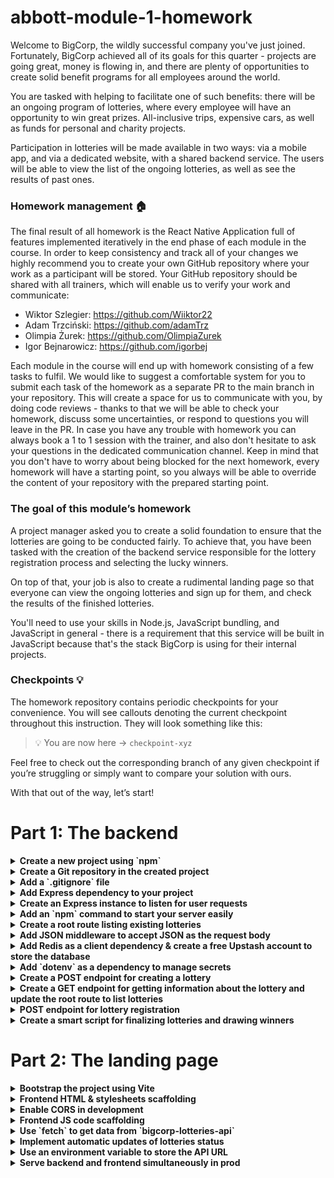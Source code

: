 # abbott-module-1-homework

Welcome to BigCorp, the wildly successful company you've just joined. Fortunately, BigCorp achieved all of its goals for this quarter - projects are going great, money is flowing in, and there are plenty of opportunities to create solid benefit programs for all employees around the world.

You are tasked with helping to facilitate one of such benefits: there will be an ongoing program of lotteries, where every employee will have an opportunity to win great prizes. All-inclusive trips, expensive cars, as well as funds for personal and charity projects.

Participation in lotteries will be made available in two ways: via a mobile app, and via a dedicated website, with a shared backend service. The users will be able to view the list of the ongoing lotteries, as well as see the results of past ones.

### Homework management 🏠

The final result of all homework is the React Native Application full of features implemented iteratively in the end phase of each module in the course. In order to keep consistency and track all of your changes we highly recommend you to create your own GitHub repository where your work as a participant will be stored. Your GitHub repository should be shared with all trainers, which will enable us to verify your work and communicate:
- Wiktor Szlegier: https://github.com/Wiiktor22
- Adam Trzciński: https://github.com/adamTrz
- Olimpia Żurek: https://github.com/OlimpiaZurek
- Igor Bejnarowicz: https://github.com/igorbej

Each module in the course will end up with homework consisting of a few tasks to fulfil. We would like to suggest a comfortable system for you to submit each task of the homework as a separate PR to the main branch in your repository. This will create a space for us to communicate with you, by doing code reviews - thanks to that we will be able to check your homework, discuss some uncertainties, or respond to questions you will leave in the PR. In case you have any trouble with homework you can always book a 1 to 1 session with the trainer, and also don't hesitate to ask your questions in the dedicated communication channel. Keep in mind that you don't have to worry about being blocked for the next homework, every homework will have a starting point, so you always will be able to override the content of your repository with the prepared starting point.

### The goal of this module’s homework

A project manager asked you to create a solid foundation to ensure that the lotteries are going to be conducted fairly. To achieve that, you have been tasked with the creation of the backend service responsible for the lottery registration process and selecting the lucky winners.

On top of that, your job is also to create a rudimental landing page so that everyone can view the ongoing lotteries and sign up for them, and check the results of the finished lotteries.

You'll need to use your skills in Node.js, JavaScript bundling, and JavaScript in general - there is a requirement that this service will be built in JavaScript because that's the stack BigCorp is using for their internal projects.

### Checkpoints 💡

The homework repository contains periodic checkpoints for your convenience. You will see callouts denoting the current checkpoint throughout this instruction. They will look something like this:


> 💡 You are now here → `checkpoint-xyz`

Feel free to check out the corresponding branch of any given checkpoint if you’re struggling or simply want to compare your solution with ours.

With that out of the way, let’s start!

# Part 1: The backend

<details>
  <summary><b>Create a new project using `npm`</b></summary><br>

  Use the `npm init` command to create a new project. Name it `bigcorp-lotteries-api` and leave all other fields blank.

  ```bash
  mkdir bigcorp-lotteries-api
  cd bigcorp-lotteries-api
  npm init
  ```
</details>

<details>
  <summary><b>Create a Git repository in the created project</b></summary><br>
  
  Create a new Git repository in the project's working directory. The easiest way to do it is to issue the `git init` command in the created project's directory:

  ```bash
  cd bigcorp-lotteries-api
  git init
  ```

  It's a good idea to commit your work now:
  
  ```bash
  git add .
  git commit -m 'Initial commit'
  ```

</details>

<details>
  <summary><b>Add a `.gitignore` file</b></summary><br>
  
It's a good idea to check only your source code into your Git repository, avoiding storing dependencies and local files in Git. You can go into Github `gitignore` repository and copy the Node.js starter contents to the `.gitignore` file in the root directory of your project. You can find it [here](https://github.com/github/gitignore/blob/main/Node.gitignore).
  
  Remember to commit this change:
  
  ```bash
  git add .gitignore
  git commit -m 'Add .gitignore file'

```

</details>

<details>
  <summary><b>Add Express dependency to your project</b></summary><br>
  
  Your lotteries API should use HTTP protocol to communicate with clients. To achieve that, you need to install a library that can create an HTTP server for you. One   of the most popular ones is `express` - [https://expressjs.com/](https://expressjs.com/).
  
  Follow the instructions to install `express` as a dependency in your project:
  
  ```bash
  npm install --save express
  
  ```
  
  - `-save` file asks `npm` to modify your `package.json` file and add it to `dependencies`.
  
  > Remember to commit your work to Git!

</details>

<details>
  <summary><b>Create an Express instance to listen for user requests</b></summary><br>
  
  Create a `server.js` file and create an express instance:
  
  ```jsx
  const express = require("express");
  const app = express();
  const port = 3000;
  
  app.listen(port, () => {
    console.log(`Server listening on port ${port}`);
  });
  
  ```
  
  You can test if it starts listening by issuing the following command:
  
  ```bash
  node server.js
  ```
  
  You should see:
  
  ```
  Server listening on port 3000
  ```
  
  In your terminal. Use `ctrl + c` to stop it for now.
  
  Commit your changes and proceed with the next step 🚀.

</details>

<details>
  <summary><b>Add an `npm` command to start your server easily</b></summary><br>
  
  Modify your `package.json` to include a command to easily start your server. In order to do so, adjust the `scripts` section in `package.json`. It should look like this:

```json
"scripts": {
  "dev": "node server.js",
  "test": "echo \\"Error: no test specified\\" && exit 1"
},
```

You can now start the server with the following command:

```bash
npm run dev
```

You should see the same "Server listening" output you've seen before.

</details>

<details>
  <summary><b>Create a root route listing existing lotteries</b></summary><br>
  
  In order to actually access API by a browser or mobile app, a route needs to be created. You register a route by calling an appropriate method on the express object you've instantiated. These methods follow HTTP methods (GET / POST / PATCH / DELETE / PUT).

For now, create a root route ("/") which will return an empty object. In the future, you are going to list running lotteries there.

In `server.js`, before listening, register the `GET /` route using the following code:

```jsx
app.get("/", (req, res) => {
  // Send an empty object as the response.
  res.json({});
});
```

Full `server.js` should now look as follows:

```jsx
const express = require("express");
const app = express();
const port = 3000;

app.get("/", (req, res) => {
  // Send an empty object as the response.
  res.json({});
});

app.listen(port, () => {
  console.log(`Server listening on port ${port}`);
});
```

Start your server using `npm run dev` and visit `http://localhost:3000/` in your browser. You should see an empty object as a response.

Commit your changes and proceed.

> 💡 You are now here → `checkpoint-1`

</details>

<details>
  <summary><b>Add JSON middleware to accept JSON as the request body</b></summary><br>
  
  In the previous section, you've created your first route which returns an empty JSON object.

The JSON format is commonly used by APIs to return data; it can, however, also be used for sending data to an API, apart from just being received. In order to handle it by Express, though, you’ll need to set up a middleware.

Middlewares are the Express’ way of putting logic "in-between" your request and your routes. You may think of them as "plugins" to your Express application. They can handle many cross-cutting concerns like authentication, sanitizing user inputs and more. You are going to use the built-in `json` middleware for Express.

In `server.js` write the following line before registering a route:

```jsx
app.use(express.json({ limit: '10kb' }));

```

`limit` is set to avoid users putting extremely large payloads for malicious intents.

Your `server.js` should look like this:

```jsx
const express = require("express");
const app = express();
const port = 3000;

app.use(express.json({ limit: "10kb" }));

app.get("/", (req, res) => {
  // Send an empty object as the response.
  res.json({});
});

app.listen(port, () => {
  console.log(`Server listening on port ${port}`);
});

```

Run your server. If everything is done correctly, there should still be just the `Server listening on port 3000` message.

</details>

<details>
  <summary><b>Add Redis as a client dependency & create a free Upstash account to store the database</b></summary><br>
  
  In order to store data about lotteries you need a database. For this homework, you'll use Redis provided by Upstash. It has a generous free plan which should be just enough to cover everything you need. Go to [https://upstash.com](https://upstash.com/) and create a free account. Create a new database - you can use any name you'd like. You'll get redirected to a page where all required secrets are shown.

You are also going to need a client to connect to this database from your API. Add `redis` package as a dependency to your project:

```bash
npm install redis
```

Commit your changes and move on.

</details>

<details>
  <summary><b>Add `dotenv` as a dependency to manage secrets</b></summary><br>
  
  You'd like to connect to your database, but it'd be unwise to hard-code secrets to your app. One way to get secrets into your app without exposing them in the source code is to use environment variables.

One of the ways to pass environment variables to your application on UNIX systems like macOS or Linux is to prepend them to the command, like this:

```bash
# REDIS_URL is an environment variable which is going to be visible
# to `node server.js` process you are starting.
REDIS_URL=topsecretstuff node server.js

```

To access environment variables in Node.js applications, you can access them using a built-in global `process` object which exposes an `env` property. To try it out, modify `server.js` to print the environment variable `REDIS_URL` at the start of the app:

```jsx
const { REDIS_URL } = process.env;
console.log(REDIS_URL);

```

You can put these statements before setting up the middleware, for example.

If you then run:

```bash
REDIS_URL=topsecretstuff node server.js

```

You should see `topsecretstuff` printed before the usual `Server listening on port...` message.

There are multiple ways to avoid passing env variables that way - you can put them in your shell profile script to set it up using `export` commands and many others. To make your life easier, let's install the `dotenv` package which is used to automatically set env variables for you by reading an `.env` file at the top level of your project.

Add `dotenv` as a *development* dependency of your project:

```bash
npm install --save-dev dotenvf
```

Then create a `.env` file and put your Upstash database credentials there:

```bash
REDIS_URL=<your credentials to Upstash>
```

**Important note:** This file should be added to `.gitignore` file, otherwise you are going to expose your secrets to anyone that has access to the Git repository of the project. Many templates of `.gitignore` files have `.env` already added - it is the case with the Node.js template you've copied before.

You can verify this by calling the `git status` command:

```
$ git status
Changes not staged for commit:
  (use "git add <file>..." to update what will be committed)
  (use "git restore <file>..." to discard changes in working directory)
        modified:   server.js
        modified:   package-lock.json
        modified:   package.json

no changes added to commit (use "git add" and/or "git commit -a")
```

As you can see, there is no `.env` listed here. **Always verify this before committing your secrets to the repo!**

In order to run `dotenv` and load environment variables from the newly created `.env` file, you need to modify the `dev` script in `package.json`:

```json
"dev": "node -r dotenv/config server.js",
```

Notice `-r dotenv/config` command option added.

If you now start your server:

```bash
npm run dev
```

You should see the Upstash secret printed in your console.

It's a good idea to create `.env.template` file which you are going to stage into Git, with empty values as a 'template' developer needs to fill in order to run the project. Create the `.env.template` and put the following content there:

```bash
REDIS_URL=
```

Remove the `console.log` code and commit your changes.


</details>

<details>
  <summary><b>Create a POST endpoint for creating a lottery</b></summary><br>

  You got your database, you got secrets properly passed to your application. Now it's time to write some data to it!

First of all, create a redis client which will be used to issue commands to Redis. To do so, `require` a dependency from `server.js` and issue a `createClient` call:

```jsx
const { REDIS_URL } = process.env;
const redis = require("redis");
const client = redis.createClient({ url: REDIS_URL });
// This is going to write any Redis error to console.
client.on("error", (error) => {
  console.error(error);
});

```

You can do it at the top of your `server.js`.

The `client` instance you've just created will be used to read & write from/to the Upstash Redis instance you've created before - it will retrieve all required credentials from the `REDIS_URL` environment variable.

Redis is a *key-value store* - it is capable of storing a set of data types like lists, hashes or primitives like strings or numbers under a *key* you can then refer to in order to read data back. Usually, it is used as a caching database to speed up your services - since your data needs are very simple and so is the Redis setup, it is a great fit for this project.

Your data structure will look like this:

- There will be a list of IDs under the `lotteries` key which is used to keep a list of all lotteries. It will only store unique identifiers on this list.
- There will be a `lottery.<id>` key for storing each lottery object.

Before you go in and start tinkering with the database, however, there’s the requirement to create such *unique ids* that needs addressing first. There are multiple approaches to solving this problem, like using a counter (so the first lottery gets ID 1, the second gets ID 2, and so on), but in this project, an external dependency will be used to get the unique IDs - you are going to use a system called ULID: [https://github.com/ulid/spec](https://github.com/ulid/spec).

Add the `ulid` dependency to your project:

```bash
npm install ulid
```

Open your `node` in the REPL mode by issuing the `node` command without any parameters. This is a great way to test things interactively!

```jsx
node
Welcome to Node.js v18.12.1.
Type ".help" for more information.
>
```

You can write JavaScript code here and it'll be evaluated after a newline. It has access to your dependencies, so let's take advantage of that by testing the `ulid` dependency. First, require the package and save the result into a variable:

```jsx
> const ulid = require("ulid")
undefined
>
```

And then, call the `ulid` method to generate a new ID:

```jsx
> ulid.ulid()
'01H1JA81NDQP46EXG0J3Q3ND6N'
>
```

Of course, your output will be different. But you know how to generate ULIDs now! Quit REPL by using the `ctrl + d` combination.

Alright, you have everything to actually create your first lottery. You are going to use the following data format to represent lotteries:

```json
{
  "id": "unique ID",
  "name": "lottery name",
  "type": "type of the lottery, there will be multiple types",
  "prize": "Description of a prize, e.g. iPhone 13 Pro Max or $10000",
  "status": "running or completed"
  // depending on type there can be additional fields.
}
```

The `id` is going to be generated by the server, and the server will set the `status` to `running` automatically. The rest of the parameters will be sent as part of the request to create a given lottery.

As a first step, only one type of lottery - a "simple" lottery - will be supported. It will require no additional fields at all. To support this use case, let's register a new `/lotteries` route which will respond to `POST` requests:

```jsx
app.post("/lotteries", (req, res) => {
  /* ... */
});
```

There is a question though - how to retrieve the data sent by the user?

You might have noticed that when you register a route, there are two parameters that the handler function receives - `req` and `res`. These names are of course arbitrary and set by you (it’s a convention to name them `req` and `res`, though), but the first parameter (`req`) always represents the received request. And the second parameter (`res`) is an object responsible for crafting a response to that request. So, by that logic, the data sent to you must live somewhere inside of the `req` parameter.

In one of the previous steps, you’ve set up the `express.json()` middleware, which handles receiving JSON-based data in the requests. It puts the parsed request body in the `body` parameter of the `req` object.

So, putting it all together, in order to obtain the data from the request, you can use the following code:

```jsx
app.post("/lotteries", (req, res) => {
	const { type, name, prize } = req.body;
	// Do something with the data...
});
```

Let's add some rudimentary validations there:

```jsx
app.post("/lotteries", (req, res) => {
  const { type, name, prize } = req.body;
  if (type !== "simple") {
    res.status(422).json({ error: "Invalid lottery type" });
    return;
  }

  if (typeof name !== "string" || name.length < 3) {
    res.status(422).json({ error: "Invalid lottery name" });
    return;
  }

  if (typeof prize !== "string" || prize.length < 3) {
    res.status(422).json({ error: "Invalid lottery prize" });
    return;
  }

  // ...
});
```

**Note:** In real-life scenarios, such validation done manually does not scale well. There are better alternatives like using `joi` or `zod` validation libraries, together with middlewares like the one you've seen before.

As you can see, validation works by checking parameters sent by the user - in case there are invalid, Express is instructed to set HTTP status to 422 (Unprocessable Entity) and send a JSON with an error message.

Now that you know the data is correct, let's generate an ID for it using `ulid`. First of all, add `ulid` dependency at the top of `server.js`:

```java
const ulid = require("ulid");
```

And then construct the new lottery object (in `/lotteries` route after validations):

```jsx
const id = ulid.ulid();

const newLottery = {
  id,
  name,
  prize,
  type,
  status: "running",
};
```

**Note:** `newLottery` uses short-hand object syntax to populate fields. Such object:

```jsx
const id = "foo";
const obj = { id };
```

Is the same as saying:

```jsx
const id = "foo";
const obj = { id: id };
```

Your lotteries object is ready to be written to the database. There is one problem though - operations with Redis are *asynchronous*. That means right now you'd be forced to write code that’s rather ugly:

```jsx
client
  .multi()
  .hSet(`lottery.${id}`, newLottery)
  .lPush("lotteries", id)
  .exec()
  .then(
    () => {
      res.json(newLottery);
    },
    (error) => {
      console.error(error);
      res.status(500).json({ error: "Failed to create lottery" });
    });
```

In order to clean it up a little, you may turn the route handler into an `async` function:

```jsx
app.post("/lotteries", async (req, res) => {
  // ...
});
```

And use the `await` syntax with `try`:

```jsx
try {
  await client
    .multi()
    .hSet(`lottery.${id}`, newLottery)
    .lPush("lotteries", id)
	.exec();

  res.json(newLottery);
} catch (error) {
  console.error(error);
  res.status(500).json({ error: "Failed to create lottery" });
}
```

Which is equivalent, but admittedly a bit easier to read and reason about.

**Let's unwrap what is happening here, line by line:**

- `client.multi()` starts a *transaction*. In order to properly create a lottery, we need to perform two steps: one is to create a new `lottery.{id}` key, and the second is to add this `id` to the `lotteries` list of IDs. The transaction allows us to either complete both steps or atomically fail without changing any data in the database, which is desired.
- `hSet` sets up a key with an object value - in this case, the key is the `lottery.{id}`, and the value is the newly created lottery object.
- `lPush` adds an element to a list. You add the ID of the created lottery to the `lotteries` key which stores the IDs of all created lotteries.
- `exec` commits the transaction. This indicates to Redis that you already scheduled all commands to be sent as part of this transaction, so at this point, Redis will actually start working on executing these commands. Again, this will be achieved in an atomic way or it will fail, committing nothing, so that you are not left with a partial result.

The next and final line of the `try` block - `res.json(newLottery);` - is responsible for sending the response back to the client - in this case, it's sending the newly created lottery object as a response to the user's request.

The full route should now look as follows:

```jsx
app.post("/lotteries", async (req, res) => {
  const { type, name, prize } = req.body;

  if (type !== "simple") {
    res.status(422).json({ error: "Invalid lottery type" });
    return;
  }

  if (typeof name !== "string" || name.length < 3) {
    res.status(422).json({ error: "Invalid lottery name" });
    return;
  }

  if (typeof prize !== "string" || prize.length < 3) {
    res.status(422).json({ error: "Invalid lottery prize" });
    return;
  }

  const id = ulid.ulid();
  const newLottery = {
    id,
    name,
    prize,
    type,
    status: "running",
  };

  try {
    await client.connect();

    await client
      .multi()
      .hSet(`lottery.${id}`, newLottery)
      .lPush("lotteries", id)
      .exec();

   await client.disconnect();
   res.json(newLottery);
 } catch (error) {
  console.error(error);
  res.status(500).json({ error: "Failed to create lottery" });
  }
});

```

You can test this by using the `curl` command line utility. First of all, start your server using `npm run dev`. Then, in a separate terminal, issue the following command:

```bash
curl --json '{"type": "simple", "name": "Cool lottery", "prize": "$1000"}' http://localhost:3000/lotteries

```

Try changing the data to make the endpoint error out to test whether your validations work.

Commit your changes and continue.

> 💡 You are now here → `checkpoint-2`
</details>

<details>
  <summary><b>Create a GET endpoint for getting information about the lottery and update the root route to list lotteries</b></summary><br>

  You got an endpoint to create new lotteries, but your root endpoint is missing the required information. What's more, there is no way of checking the status of a single lottery.

As an exercise, do the following:

- Register a new GET route `/lottery/:id` which should return data of a single lottery. You can access the passed `id` using the `params` property of the `req` object. So for `/lottery/123456` `req.params.id` should return `123456`. Use the `hGet` method from the `client` to get the result. Test your endpoint for non-existent lotteries - they should respond with a `404` status code and you need to implement the check yourself. Be sure to close the Redis connection in all cases - you can add a `finally` block after the `try...catch` to achieve this.
- Rename the GET route `/` to `/lotteries` to be more descriptive, and use it to return a list of all lotteries. The list should be in format `[{ lottery1 }, { lottery2 }, ..., { lotteryN }]`. Fetch the list of ids using the `client.lRange("lotteries", 0, -1)` query, then create a transaction for getting all lotteries like this:
    
    ```jsx
    // assume you've fetched IDs to lotteryIds
    try {
      // ...
      const transaction = client.multi();
      lotteryIds.forEach((id) => lotteries.hGetAll(`lottery.${id}`));
      const lotteries = await transaction.exec();
      // ...
    } catch (error) {
      console.error(error);
      res.status(500).json({ error: "Failed to get lotteries" });
    }
    
    ```
    

Test your implementation using `curl` or any other tool for HTTP requests - even your web browser will work since those are GET requests.

> 💡 You are now here → `checkpoint-3`
</details>

<details>
  <summary><b>POST endpoint for lottery registration</b></summary><br>

  The missing piece now is the ability for the users to register for the lotteries.

Add a new POST route named `/register`. Use the `req.body` again to access the `lotteryId` and the participant’s `name` in the handler function. Add checks for cases when either one of the fields is missing.

Obtain the lottery data using the `client.hGet()` or `client.hGetAll()` command. Check if the lottery exists and is not finished.

Use the `client.lPush()` function to add the participant’s name to the participant’s list of the corresponding lottery. (Don’t worry if the list for this lottery doesn’t exist yet - `lPush()` will create it in that case.)

> Remember about `async`/`await`!

> 💡 You are now here → `checkpoint-4`
</details>

<details>
  <summary><b>Create a smart script for finalizing lotteries and drawing winners</b></summary><br>

  Sometimes, codebases come with utility scripts for all sorts of miscellaneous functionalities and JavaScript codebases are no exceptions. Actually, right now we could use one such script - one which would allow us to finish a lottery via a CLI, given its `lotteryId`.

To keep things nice and tidy, first create, in the project’s root folder, a `scripts` directory to store the new script:

```bash
mkdir scripts
```

And then, open the new directory and create a new file: `finalizeLottery.mjs`.

A couple of things to note here:

1. The `.mjs` extension denotes a JavaScript module. Modules are a JavaScript-native way of dealing with code from different files. (Yup, that also means: packages!)
2. JavaScript used not to have the capability to import code from different files natively, and over the years tools like Node.js came up with their own ways (e.g. `require`, which we used earlier) of doing that.
3. Nowadays (some) packages are in the process of dropping support for non-native ways of importing code - supporting both approaches is a chore for the package maintainers and takes up precious time better spent somewhere else.
4. We’re going to use the `random` package for selecting the lucky winners, which is one of the libraries that no longer support non-native imports like `require`.
5. Because of that, we need this file to be a module, and hence the new `.mjs` extension.

---

With that out of the way, you can proceed to setting up your script.

Start by adding `random` as a development dependency:

```bash
npm install -D random
```

And continue by adding content to the `finalizeLottery.mjs` file. We’ll leave you with a stub to implement yourself:

```jsx
import { createClient } from "redis";
import random from "random";

const { REDIS_URL } = process.env;
const client = createClient({ url: REDIS_URL });
client.on("error", (error) => {
  console.error(error);
});

async function finalizeLottery() {
  if (process.argv.length !== 3) {
		console.log(
      "Incorrect usage. Usage: npm run finalize-lottery <LOTTERY_ID>"
    );
    return;
  }

  const lotteryId = process.argv[2];

  try {
		await client.connect();
		// TODO: Implement me

  } catch (e) {
    console.log("Error finalizing the lottery:", e.message);
  } finally {
    await client.disconnect();
  }
}

finalizeLottery();
```

Remember about checking for cases where the lottery doesn’t exist, has already finished, or doesn’t have participants. If in doubt, consult the `checkpoint-5` branch.

After that’s done, add a new script in your `package.json`:

```json
"scripts": {
	 (...)
	"finalize-lottery": "node -r dotenv/config scripts/finalizeLottery.mjs",
},
```

This will allow you to run the new script as follows:

```bash
npm run finalize-lottery <LOTTERY_ID>
```

Which will finalize the lottery with the given ID.

> 💡 You are now here → `checkpoint-5`
</details>

# Part 2: The landing page

<details>
  <summary><b>Bootstrap the project using Vite</b></summary><br>

  With the API ready, let’s move to creating the frontend. For that, you’re going to use [Vite](https://vitejs.dev/).

Since the project is relatively small, it’s a sound idea to store the frontend files alongside the backend and have them be a part of the existing Git repository.

Open a terminal at the project’s root folder and run the `npm create vite@latest` command. Install the required package if prompted. Choose `bigcorp-lotteries-client` as the project name, and choose `Vanilla` and `JavaScript` when asked about the framework and variant, respectively.

```bash
npm create vite@latest
✔ Project name: … bigcorp-lotteries-client
✔ Select a framework: › Vanilla
✔ Select a variant: › JavaScript
```

You should now see a new `bigcorp-lotteries-client` folder in the project’s directory structure. Optionally, you can rename the folder to something more concise, like simply `client` (and that’s what we did in the homework repo). This doesn’t affect the name of the frontend package itself, which you want to keep unchanged (i.e. `bigcorp-lotteries-client`) as it should be descriptive, but it allows you to keep (just) the path less verbose.

As you can see, the new directory contains a totally separate package, complete with its own `package.json`, `.gitignore`, scripts, dependencies, and everything else. This is by design, as we want to develop the frontend codebase independently of the backend.

You can now run the generated project to see the default Vite’s output. Similarly, as with the backend, you run the frontend with the `npm run dev` command.

**Note that you need to run the command in the `client` folder, not in the project’s root folder!**

```bash
cd client
npm run dev
```

Running the command at the project’s root level would end up starting the backend instead.

At this point you might be wondering whether from now on you’ll have to run two things separately, i.e. the backend and the frontend, for the app to function properly, and the answer is: sometimes, yes, but it depends 🤠 Different scenarios call for different approaches! We’ll cover that in more detail in the next sections, though. For now, assume they’re two separate things that start separately.
</details>

<details>
  <summary><b>Frontend HTML & stylesheets scaffolding</b></summary><br>

  The generated Vite project contains some default HTML and CSS styling, but obviously, it’s not very relevant for your project out-of-the-box. So, for your convenience, we’ve prepared some HTML and CSS for the lottery application based on that default template. You can find it on the `checkpoint-6` branch, or copy over the relevant files from below.

Here’s the `client/index.html` file:

```html
<!DOCTYPE html>
<html lang="en">
  <head>
    <meta charset="UTF-8" />
    <link rel="icon" type="image/svg+xml" href="/vite.svg" />
    <meta name="viewport" content="width=device-width, initial-scale=1.0" />
    <title>Lottery App</title>
    <link rel="stylesheet" href="style.css" />
  </head>
  <body>
    <div class="container">
      <h1>BigCorp Lotteries</h1>

      <div>1. Input your name</div>
      <div>2. Select the lotteries you'd like to sign up for</div>
      <div>3. Press the "Register" button</div>
      <br />

      <input id="name" />
      <button id="register">Register</button>

      <div id="lotteries"></div>
    </div>

    <script type="module" src="index.js"></script>
  </body>
</html>
```

And here’s the `client/styles.css` file:

```css
:root {
  font-family: Inter, system-ui, Avenir, Helvetica, Arial, sans-serif;
  line-height: 1.5;
  font-weight: 400;

  color-scheme: light dark;
  color: rgba(255, 255, 255, 0.87);
  background-color: #242424;

  font-synthesis: none;
  text-rendering: optimizeLegibility;
  -webkit-font-smoothing: antialiased;
  -moz-osx-font-smoothing: grayscale;
  -webkit-text-size-adjust: 100%;
}

body {
  margin: 0;
  display: flex;
  align-items: center;
  justify-content: center;
  min-height: 100vh;
}

h1 {
  font-size: 3.2em;
  line-height: 1.1;
}

.container {
  background-color: #585858;
  border-radius: 8px;
  text-align: center;
  padding: 30px;
  margin: 30px;
}

.lottery {
  margin: 20px 0;
}

button, input {
  border-radius: 8px;
  border: 1px solid transparent;
  padding: 0.6em 1.2em;
  font-size: 1em;
  font-weight: 500;
  font-family: inherit;
  background-color: #1a1a1a;
}

button {
  border-radius: 8px;
  border: 1px solid transparent;
  padding: 0.6em 1.2em;
  font-size: 1em;
  font-weight: 500;
  font-family: inherit;
  background-color: #1a1a1a;
  cursor: pointer;
  transition: border-color 0.25s;
}
button:hover {
  border-color: #646cff;
}
button:focus,
button:focus-visible {
  outline: 4px auto -webkit-focus-ring-color;
}
```

If you’re feeling adventurous, you can come up with your own styling of course, and we encourage you to do that. You can find information about CSS in general [here](https://developer.mozilla.org/en-US/docs/Learn/Getting_started_with_the_web/CSS_basics), and you’ll find a reference of the available CSS properties [here](https://www.w3schools.com/cssref/index.php).

As you might have noticed, though, the last file, `client/index.js`, is practically empty:

```jsx
console.log("It works!");
```

And there’s no sign of data from our lottery API anywhere to be found on the client right now. And that’s what we’ll tackle next.

>💡 You are now here → `checkpoint-6`
</details>

<details>
  <summary><b>Enable CORS in development</b></summary><br>

  Well *actually*, before you proceed to fetching the lottery data from the backend, there’s one more thing you’ll need to address 🤠

As you might remember, we said that you’ll use two separate commands to start the backend and the frontend, and they’ll run on two different ports. This poses a problem: due to something called **SOP**, or **Same-origin policy** ([link](https://developer.mozilla.org/en-US/docs/Web/Security/Same-origin_policy)), it is impossible to make certain requests (including our lottery data fetch) & share certain resources across origins. And since the backend and frontend ports are different (`3000` and `5173`, respectively, if you use the defaults), so are the frontend and backend origins under this policy. And since it’s *impossible* to share the resources, this concludes our efforts, and by extension this module’s homework.

Just kidding.

Over the years, as the web evolved, it became necessary to share resources across origins, so a number of workarounds for the SOP policy (see [JSONP](https://stackoverflow.com/a/60258838), for example), and subsequently an official way to relax it, were introduced.

Indeed, **CORS** or **Cross-Origin Resource Sharing** ([link](https://developer.mozilla.org/en-US/docs/Web/HTTP/CORS)) is the official mechanism that exists to relax said SOP restriction. It has multiple configuration options, and a few gotchas, but for now it suffices for you to know that:

**You need to enable CORS on the backend** **in order for your frontend JavaScript to have access to the backend response’s body** (which contains the lottery data).

Why?

1. Put another way, since SOP is a security measure, you cannot just simply disable it on the frontend, because if that were possible, that’s exactly what the bad guys would do 🦹
2. Correspondingly, CORS isn’t something you can just simply enable on the frontend, because that would amount to an SOP kill switch. Which brings us back to Point 1 🤠

*“Okay Mr Smarty-Pants, so how do I enable CORS on the backend?”* you might be asking now.

Happy to help there: well, for that, **you need to put a special HTTP header on your server response.**

---

We needed the lengthy description above because it’s important for you to understand what you’re doing, but with that out of the way, the setup itself should be a breeze, as the procedure itself is rather quick.

First, install the `cors` package:

```bash
npm install cors
```

And then add the following snippet to the `server.js` file. Don’t forget about the import!

```jsx
const express = require("express");
const cors = require("cors"); // Remember to import the package!
const redis = require("redis");
const ulid = require("ulid");

(...)

if (process.env.NODE_ENV === "development") {
  // Enabling Cross-Origin Resource Sharing in development, as we run
  // the frontend and the backend code on different ports while developing.
  app.use(cors());
}
```

You might pass an object with different configuration options to the `cors()` function as a parameter (docs [here](https://expressjs.com/en/resources/middleware/cors.html)), but for our use case, the default config will be sufficient.

Also, we hide the CORS configuration behind a `development` flag because in production we’ll run the frontend and backend together on one port, so SOP won’t be violated, and enabling CORS won’t be necessary. More on that in further sections.

> 💡 You are now here → `checkpoint-7`
</details>

<details>
  <summary><b>Frontend JS code scaffolding</b></summary><br>

  With that out of the way, you are now finally ready to write some frontend JavaScript!

Similarly as with HTML & CSS, we’ve prepared some JS code scaffolding for you upfront, so feel free to use that. This time around, we’ve left places for you to fill out yourself, though!

You can find the code on the `checkpoint-8` branch, or copy the files from here.

---

Start by updating the `client/index.js` file:

```jsx
import { onRegisterClick } from "./src/onRegisterClick";
import { updateLotteries } from "./src/updateLotteries";

const registerButton = document.getElementById("register");
registerButton.onclick = onRegisterClick;

updateLotteries();
```

This is the main entry point of your JS code. It registers a handler for the `onclick` event of the registration button and fires an `updateLotteries` function once. Both functions come from new files in an `src` folder.

Go ahead and create that `src` folder in the `client` directory. There, create 3 new files listed below.

- `client/src/appState.js`:

```jsx
export const appState = {
  lotteries: new Map(),
};
```

- `client/src/onRegisterClick.js`:

```jsx
export async function onRegisterClick() {
  const nameInput = document.getElementById("name");
  const checkboxes = Array.from(
    document.querySelectorAll("input[type=checkbox]")
  );

  // TODO: Register the user for each selected lottery using the POST /register endpoint.
  // 1. Use the `fetch` API to make the request.
  // 2. Obtain the user's name from the `nameInput` element.
  // 3. Check status of the lottery checkboxes using the `checked` property.
}
```

- `client/src/updateLotteries.js`:

```jsx
import { appState } from "./appState";

function createRow(name, value) {
  const div = document.createElement("div");
  div.textContent = `${name}: ${value}`;
  return div;
}

function getLotteryHtml(lottery) {
  const lotteryContainer = document.createElement("div");
  lotteryContainer.id = `container-${lottery.id}`;
  lotteryContainer.className = "lottery";

  const rows = Object.entries(lottery)
    .sort()
    .map(([key, val]) => createRow(key, val));

  lotteryContainer.append(...rows);

  if (lottery.status === "running") {
    const checkbox = document.createElement("input");
    checkbox.id = lottery.id;
    checkbox.type = "checkbox";
    lotteryContainer.appendChild(checkbox);
  }

  return lotteryContainer;
}

function addNewLottery(lottery) {
  appState.lotteries.set(lottery.id, lottery);

  const lotteriesContainer = document.getElementById("lotteries");
  const lotteryHtml = getLotteryHtml(lottery);
  lotteriesContainer.appendChild(lotteryHtml);
}

function updateExistingLottery(lottery) {
  const current = appState.lotteries.get(lottery.id);

  const currentData = JSON.stringify(Object.entries(current).sort());
  const newData = JSON.stringify(Object.entries(lottery).sort());

  // Rudimental lottery object data equality check
  if (currentData !== newData) {
    appState.lotteries.set(lottery.id, lottery);

    const lotteryContainer = document.getElementById(`container-${lottery.id}`);
    lotteryContainer.innerHTML = "";
    const lotteryHtml = getLotteryHtml(lottery);
    lotteryContainer.appendChild(lotteryHtml);
  }
}

function updateLottery(lottery) {
  if (!appState.lotteries.has(lottery.id)) {
    addNewLottery(lottery);
  } else {
    updateExistingLottery(lottery);
  }
}

export async function updateLotteries() {
  // TODO: Obtain the lottery data from the GET /lotteries endpoint.
  // 1. Use the `fetch` API to make the request.
  // 2. Update each lottery using the `updateLottery` function above.
}
```

As mentioned earlier, we’ve left some TODOs for you to implement yourself, and that’s what we’ll tackle next.

> 💡 You are now here → `checkpoint-8`
</details>

<details>
  <summary><b>Use `fetch` to get data from `bigcorp-lotteries-api`</b></summary><br>

  With the scaffolding code in place, you can now proceed to implementing the `onRegisterClick` and `updateLotteries` functions. The contents of both will be relatively similar.

Use the `fetch` API in both cases to make the request. You can read the documentation and view usage examples [here](https://developer.mozilla.org/en-US/docs/Web/API/Fetch_API).

Since `fetch` returns a Promise, we’ve marked both functions with `async` upfront, so that you’re free to use `await`. Feel free to handle the Promises any way you want, though.

In the case of `onRegisterClick`:

- Consider letting the user know that the registration has been successful. For that, you might use `alert()` ([docs](https://developer.mozilla.org/en-US/docs/Web/API/Window/alert)).
- Note how you’ll have to send a separate request for every checked lottery. This will result in multiple Promises, which you can handle with the `Promise.all()` static method - read more about it [here](https://developer.mozilla.org/en-US/docs/Web/JavaScript/Reference/Global_Objects/Promise/all).
- Send the `lotteryId` and `name` data in the request body as JSON. Remember to convert the JS object into JSON and to set the `"Content-Type"` header.

If in doubt, check the `checkpoint-9` branch for the solution.

> 💡 You are now here → `checkpoint-9`
</details>

<details>
  <summary><b>Implement automatic updates of lotteries status</b></summary><br>

  The next step is to take advantage of the capability to compare existing lottery data with fresh data fetched from the server that’s baked into the `updateLottery` function, which we mentioned earlier. Leveraging that capability, you will implement a mechanism to update the lotteries’ data periodically.

There are different ways about this problem, but for the sake of simplicity and brevity, we’ll go with data polling. To implement polling, you can utilise the `setInterval` function  ([link](https://developer.mozilla.org/en-US/docs/Web/API/setInterval)) that’s available to your frontend JavaScript code, which allows you to schedule repeated function calls. (`setInterval` has a twin sibling, by the way, that you could also use, albeit with some more work - `setTimeout`. You can read about it [here](https://developer.mozilla.org/en-US/docs/Web/API/setTimeout)).

To do that, in `client/index.js`, simply call the `updateLotteries` function again, but this time wrap it in a `setInterval`:

```jsx
import { onRegisterClick } from "./src/onRegisterClick";
import { updateLotteries } from "./src/updateLotteries";

const POLLING_INVERVAL_IN_MS = 10_000;

const registerButton = document.getElementById("register");
registerButton.onclick = onRegisterClick;

updateLotteries(); // Initial lottery data fetch

setInterval(() => updateLotteries(), POLLING_INVERVAL_IN_MS); // Setting up data polling
```

The first argument to `setInterval` is a callback that you want to be executed repeatedly. The second argument is the (minimal, **non-exact**, and approximate) amount of time between each call, in **milliseconds**.

****************************************************We recommend going with relatively infrequent polling calls (5, 10, 30 seconds) in order to not accidentally top out your quota on Redis requests associated with the free tier Upstash account.****************************************************

> 💡 You are now here → `checkpoint-10`

</details>

<details>
  <summary><b>Use an environment variable to store the API URL</b></summary><br>

  Lottery data is now getting fetched and updated automatically, but there’s one last issue with the current configuration: the API URLs are hardcoded. You can deal with that similarly to how you’ve dealt with the Redis URL in Part 1, and use an environment variable.

Conveniently, Vite comes with support for env variables, so the only thing you need to do is to create another `.env` file and put the following snippet there:

```bash
VITE_API_URL=http://localhost:3000
```

A few things to note here:

- You create this `.env` file in the `<your_project_root>/client/` directory, ******not****** in the root folder, where there’s already the `.env` file dedicated for the backend we created earlier!
- Remember to replace the port number with one of your choice, if for any reason you changed the backend port in the `server.js` file.
- For security reasons, by default Vite is configured in such a way that only `VITE_`-prefixed values are made available to your frontend code - hence the prefix.

After that’s done, all that’s left to do is to replace the hardcoded URLs with ones that feature the newly created environmental variable.

Here’s what that looks like:

```jsx
export async function updateLotteries() {
  try {
    const response = await fetch(`${import.meta.env.VITE_API_URL}/lotteries`);
    const lotteries = await response.json();
    console.log("New lottery data:", lotteries);

    lotteries.forEach((lottery) => updateLottery(lottery));
  } catch (e) {
    console.error("Error updating lotteries:", e.message);
  }
}
```

```jsx
await Promise.all(
        checkboxes
          .filter((checkbox) => checkbox.checked)
          .map((checkbox) =>
            fetch(`${import.meta.env.VITE_API_URL}/register`, {
              headers: {
                Accept: "application/json",
                "Content-Type": "application/json",
              },
              method: "POST",
              body: JSON.stringify({
                lotteryId: checkbox.id,
                name: currName,
              }),
            })
          )
      );
```

After that’s done, restart the frontend server and open the console/network tab to confirm everything still works as expected.

If in doubt, consult the Vite docs [here](https://vitejs.dev/guide/env-and-mode.html).

> 💡 You are now here → `checkpoint-11`
</details>

<details>
  <summary><b>Serve backend and frontend simultaneously in prod</b></summary><br>

  You might remember that in one of the prior sections we mentioned that, depending on the scenario, you might run the project in different ways, or with different configurations.

One such scenario is: **production**. It is common (although not exclusive) for projects consisting of a separate frontend and backend to have the two parts run together in prod, even though they’re run separately in development (usually for better developer experience, e.g. HMR).

To achieve that, you’re first going to create two new scripts in the root `package.json`:

```json
"scripts": {
		(...)
    "build-client": "cd client && npm run build",
    "prod": "npm run build-client && NODE_ENV=production node -r dotenv/config server.js",
  },
```

`build-client` opens the client folder and runs Vite’s built-in `build` command (which creates a frontend production bundle in a new `dist` directory) and is used as an intermediate step for the following `prod` command.

Running `npm run prod` runs the above-mentioned `build-client` command, and then starts the backend with the `production` flag.

After that’s done, open `server.js` and put the following snippet at the end of the file, right before the server startup handle:

```jsx
if (process.env.NODE_ENV === "production") {
  // Serving the bundled frontend code together with the backend on the same port in production.
  app.use(express.static("<your_frontend_folder>/dist"));
}
```

Note the `"<your_frontend_folder>/dist"` string passed to the `express.static()` function - **this is a path to your frontend production bundle,** and should be adjusted accordingly, depending on whether you’ve renamed your frontend folder in one of the previous steps or not. For us, it’s `client`, so the path ends up `"client/dist"`.

(As mentioned earlier, `dist` is Vite’s default production bundle output folder, so if you haven’t explicitly reconfigured Vite - this part should most likely stay as-is.)

The last and, in a way, an optional piece of the puzzle is to create a new env file: `.env.production`, again in the frontend folder, with the `VITE_API_URL` left intentionally blank, like so:

```jsx
VITE_API_URL=
```

Why? Well, Vite’s env variables are statically substituted, and leaving the field up, but blank, is equivalent to an empty string: `""`. In turn, this has the effect of replacing your `fetch` URLs (**in production**) like this:

```jsx
fetch(`${import.meta.env.VITE_API_URL}/register`, ...);
```

Turns into:

```jsx
fetch(`/register`, ...);
```

And `fetch`ing using a relative path, like above, has the effect of sending the HTTP requests to the same origin that the frontend is located at. In other words, **it assumes that whatever resource you're trying to `fetch`** (in our case: the backend), **is hosted at the same address and on the same port**, which is exactly what we do in production.

This step is optional in the sense that running prod locally on your machine should still work, even without the `client/.env.production` file - the requests will simply use the `http://localhost:3000` URL from the regular `client/.env`: 

```jsx
fetch(`http://localhost:3000/register`, ...);
```

This is fine for local tests but bakes the backend development URL into the production bundle. Which is first of all unnecessary and inflexible, and second of all, if you were to actually host this website on a real server, could go wrong in multiple ways (for starters, HTTP and HTTPS traffic have their designated ports, to name one example). In other words, while not strictly necessary now, the solution above is more accurate, complete, and future-proof.

>💡 You are now here → `checkpoint-12`

>💡 Congrats! This was the last checkpoint we prepared for you, which means that you’re now done with the homework for this module. Go grab a cookie or something - you deserve it! 😇
</details>
